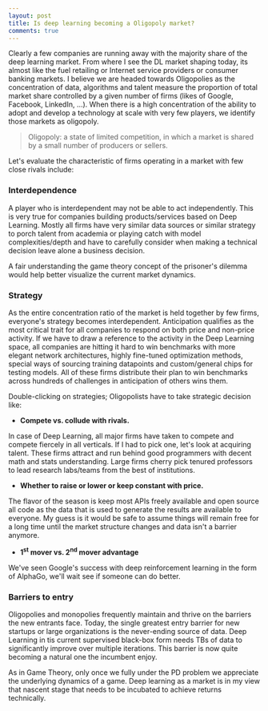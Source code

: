 ```yaml
---
layout: post
title: Is deep learning becoming a Oligopoly market?
comments: true
---
```


Clearly a few companies are running away with the majority share of the deep learning market. From where I see the DL market shaping today, its almost like the fuel retailing or Internet service providers or consumer banking markets. I believe we are headed towards Oligopolies as the concentration of data, algorithms and talent measure the proportion of total market share controlled by a given number of firms (likes of Google, Facebook, LinkedIn, ...). When there is a high concentration of the ability to adopt and develop a technology at scale with very few players, we identify those markets as oligopoly. 

> Oligopoly: a state of limited competition, in which a market is shared by a small number of producers or sellers.

Let's evaluate the characteristic of firms operating in a market with few close rivals include:

### Interdependence

A player who is interdependent may not be able to act independently. This is very true for companies building products/services based on Deep Learning. Mostly all firms have very similar data sources or similar strategy to porch talent from academia or playing catch with model complexities/depth and have to carefully consider when making a technical decision leave alone a business decision. 

A fair understanding the game theory concept of the prisoner's dilemma would help better visualize the current market dynamics. 

### Strategy

As the entire concentration ratio of the market is held together by few firms, everyone's strategy becomes interdependent. Anticipation qualifies as the most critical trait for all companies to respond on both price and non-price activity. If we have to draw a reference to the activity in the Deep Learning space, all companies are hitting it hard to win benchmarks with more elegant network architectures, highly fine-tuned optimization methods, special ways of sourcing training datapoints and custom/general chips for testing models. All of these firms distribute their plan to win benchmarks across hundreds of challenges in anticipation of others wins them. 

Double-clicking on strategies; Oligopolists have to take strategic decision like: 

- <strong>Compete vs. collude with rivals. </strong>

In case of Deep Learning, all major firms have taken to compete and compete fiercely in all verticals. If I had to pick one, let's look at acquiring talent. These firms attract and run behind good programmers with decent math and stats understanding. Large firms cherry pick tenured professors to lead research labs/teams from the best of institutions.


- <strong>Whether to raise or lower or keep constant with price.</strong>

The flavor of the season is keep most APIs freely available and open source all code as the data that is used to generate the results are available to everyone. My guess is it would be safe to assume things will remain free for a long time until the market structure changes and data isn't a barrier anymore.

- <strong>1<sup>st</sup> mover vs. 2<sup>nd</sup> mover advantage</strong>

We've seen Google's success with deep reinforcement learning in the form of AlphaGo, we'll wait see if someone can do better.

### Barriers to entry

Oligopolies and monopolies frequently maintain and thrive on the barriers the new entrants face. Today, the single greatest entry barrier for new startups or large organizations is the never-ending source of data. Deep Learning in tis current supervised black-box form needs TBs of data to significantly improve over multiple iterations. This barrier is now quite becoming a natural one the incumbent enjoy. 

As in Game Theory, only once we fully under the PD problem we appreciate the underlying dynamics of a game. Deep learning as a market is in my view that nascent stage that needs to be incubated to achieve returns technically.



